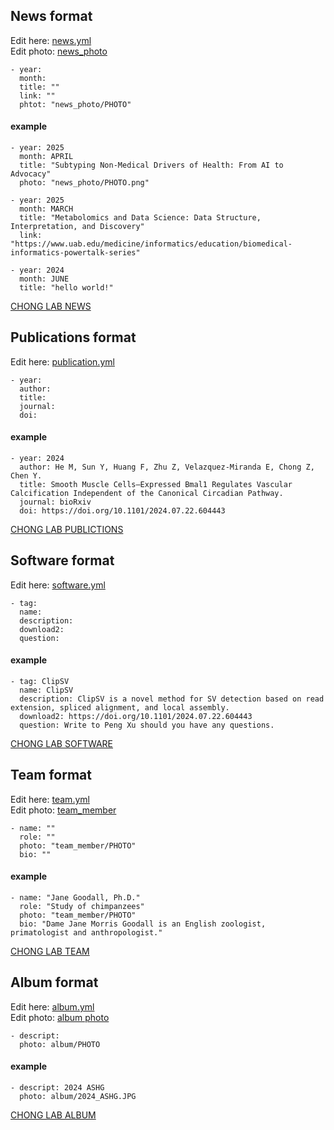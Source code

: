 


## News format
Edit here: [news.yml](https://github.com/chiahsuanF/chiahsuanF.github.io/blob/master/_data/news.yml)  <br />
Edit photo: [news_photo](https://github.com/chiahsuanF/chiahsuanF.github.io/tree/master/news_photo)
```
- year: 
  month: 
  title: "" 
  link: ""
  phtot: "news_photo/PHOTO"
```

#### example
```
- year: 2025
  month: APRIL
  title: "Subtyping Non-Medical Drivers of Health: From AI to Advocacy"
  photo: "news_photo/PHOTO.png"

- year: 2025
  month: MARCH
  title: "Metabolomics and Data Science: Data Structure, Interpretation, and Discovery"
  link: "https://www.uab.edu/medicine/informatics/education/biomedical-informatics-powertalk-series"

- year: 2024
  month: JUNE
  title: "hello world!"
```
[CHONG LAB NEWS](https://chiahsuanf.github.io/news/)



## Publications format
Edit here: [publication.yml](https://github.com/chiahsuanF/chiahsuanF.github.io/blob/master/_data/publication.yml)
```
- year: 
  author: 
  title: 
  journal: 
  doi: 
```
#### example
```
- year: 2024
  author: He M, Sun Y, Huang F, Zhu Z, Velazquez-Miranda E, Chong Z, Chen Y. 
  title: Smooth Muscle Cells–Expressed Bmal1 Regulates Vascular Calcification Independent of the Canonical Circadian Pathway. 
  journal: bioRxiv 
  doi: https://doi.org/10.1101/2024.07.22.604443
```
[CHONG LAB PUBLICTIONS](https://chiahsuanf.github.io/publications/)



## Software format
Edit here: [software.yml](https://github.com/chiahsuanF/chiahsuanF.github.io/blob/master/_data/software.yml)
```
- tag: 
  name: 
  description: 
  download2: 
  question: 
```
#### example
```
- tag: ClipSV
  name: ClipSV
  description: ClipSV is a novel method for SV detection based on read extension, spliced alignment, and local assembly. 
  download2: https://doi.org/10.1101/2024.07.22.604443
  question: Write to Peng Xu should you have any questions.
```
[CHONG LAB SOFTWARE](https://chiahsuanf.github.io/software/)



## Team format
Edit here: [team.yml](https://github.com/chiahsuanF/chiahsuanF.github.io/blob/master/_data/team.yml) <br />
Edit photo: [team_member](https://github.com/chiahsuanF/chiahsuanF.github.io/tree/master/team_member)
```
- name: ""
  role: ""
  photo: "team_member/PHOTO"
  bio: ""
```
#### example
```
- name: "Jane Goodall, Ph.D."
  role: "Study of chimpanzees"
  photo: "team_member/PHOTO"
  bio: "Dame Jane Morris Goodall is an English zoologist, primatologist and anthropologist."
```
[CHONG LAB TEAM](https://chiahsuanf.github.io/team/)



## Album format
Edit here: [album.yml](https://github.com/chiahsuanF/chiahsuanF.github.io/blob/master/_data/album.yml) <br />
Edit photo: [album photo](https://github.com/chiahsuanF/chiahsuanF.github.io/tree/master/album)
```
- descript: 
  photo: album/PHOTO
```
#### example
```
- descript: 2024 ASHG 
  photo: album/2024_ASHG.JPG
```
[CHONG LAB ALBUM](https://chiahsuanf.github.io/album/)




